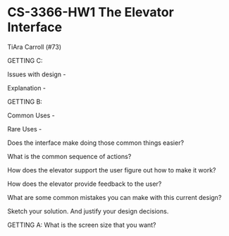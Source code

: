 # CS-3366-HW1 The Elevator Interface
TiAra Carroll (#73)

GETTING C:




Issues with design - 

Explanation - 


GETTING B:

Common Uses - 

Rare Uses - 

Does the interface make doing those common things easier?

What is the common sequence of actions?

How does the elevator support the user figure out how to make it work?

How does the elevator provide feedback to the user?

What are some common mistakes you can make with this current design?

Sketch your solution. And justify your design decisions.



GETTING A:
What is the screen size that you want?
